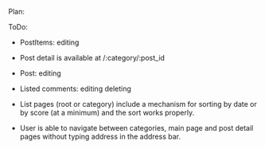 Plan:

ToDo:
- PostItems:
  editing

- Post detail is available at /:category/:post_id
- Post:
  editing

- Listed comments:
  editing
  deleting

- List pages (root or category) include a mechanism for sorting by date or by score (at a minimum) and the sort works properly.
- User is able to navigate between categories, main page and post detail pages without typing address in the address bar.
